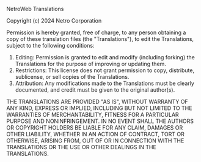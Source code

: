 NetroWeb Translations

Copyright (c) 2024 Netro Corporation

Permission is hereby granted, free of charge, to any person obtaining a copy of these translation files (the "Translations"), to edit the Translations, subject to the following conditions:

1. Editing: Permission is granted to edit and modify (including forking) the Translations for the purpose of improving or updating them.
2. Restrictions: This license does not grant permission to copy, distribute, sublicense, or sell copies of the Translations.
3. Attribution: Any modifications made to the Translations must be clearly documented, and credit must be given to the original author(s).

THE TRANSLATIONS ARE PROVIDED "AS IS", WITHOUT WARRANTY OF ANY KIND, EXPRESS OR IMPLIED, INCLUDING BUT NOT LIMITED TO THE WARRANTIES OF MERCHANTABILITY, FITNESS FOR A PARTICULAR PURPOSE AND NONINFRINGEMENT. IN NO EVENT SHALL THE AUTHORS OR COPYRIGHT HOLDERS BE LIABLE FOR ANY CLAIM, DAMAGES OR OTHER LIABILITY, WHETHER IN AN ACTION OF CONTRACT, TORT OR OTHERWISE, ARISING FROM, OUT OF OR IN CONNECTION WITH THE TRANSLATIONS OR THE USE OR OTHER DEALINGS IN THE TRANSLATIONS.